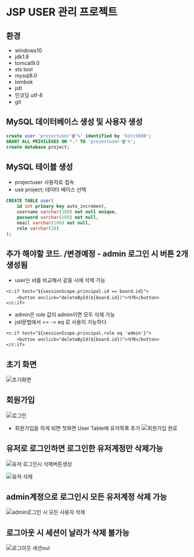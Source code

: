 # JSP USER 관리 프로젝트

## 환경

- windows10
- jdk1.8
- tomcat9.0
- sts tool
- mysql8.0
- lombok
- jstl
- 인코딩 utf-8
- git

## MySQL 데이터베이스 생성 및 사용자 생성
```sql
create user 'projectuser'@'%' identified by 'bitc5600';
GRANT ALL PRIVILEGES ON *.* TO 'projectuser'@'%';
create database project;
```

## MySQL 테이블 생성
- projectuser 사용자로 접속
- use project; 데이터 베이스 선택

```sql
CREATE TABLE user(
    id int primary key auto_increment,
    username varchar(100) not null unique,
    password varchar(100) not null,
    email varchar(100) not null,
    role varchar(20)
);
```

## 추가 해야할 코드. /변경예정 - admin 로그인 시 버튼 2개생성됨
- user는 id를 비교해서 같을 시에 삭제 가능
```
<c:if test="${sessionScope.principal.id == board.id}">
    <button onclick="deleteById(${board.id})">삭제</button>
</c:if>
```
- admin은 role 값이 admin이면 모두 삭제 가능
- jstl문법에서  == -> eq 로 사용이 가능하다.
```
<c:if test="${sessionScope.principal.role eq 'admin'}">
    <button onclick="deleteById(${board.id})">삭제</button>
</c:if>
```                
## 초기 화면 
![초기화면](https://user-images.githubusercontent.com/74044234/104345287-835bd180-5541-11eb-94f6-dcf405d59105.jpg)

## 회원가입 
![로그인](https://user-images.githubusercontent.com/74044234/104345301-8656c200-5541-11eb-9c6c-8e4fb04f27f2.jpg)

- 회원가입을 하게 되면 첫화면 User Table에 유저목록 추가 
![회원가입 완료](https://user-images.githubusercontent.com/74044234/104345305-8787ef00-5541-11eb-8f77-713c2c5c99a8.jpg)

## 유저로 로그인하면 로그인한 유저계정만 삭제가능 
![유저 로그인시 삭제버튼생성](https://user-images.githubusercontent.com/74044234/104345311-8951b280-5541-11eb-9427-a0a8ec848442.jpg)

![유저 삭제](https://user-images.githubusercontent.com/74044234/104345813-17c63400-5542-11eb-89ca-fb91ff655c8c.jpg)

## admin계정으로 로그인시 모든 유저계정 삭제 가능
![admin로그인 시 모든 사용자 삭제](https://user-images.githubusercontent.com/74044234/104345822-198ff780-5542-11eb-987a-aed63c060506.jpg)

## 로그아웃 시 세션이 날라가 삭제 불가능
![로그아웃 세션out](https://user-images.githubusercontent.com/74044234/104346815-3416a080-5543-11eb-983d-7e0deae6b0e5.jpg)
